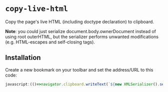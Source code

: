 # `copy-live-html`

Copy the page's live HTML (including doctype declaration) to clipboard.

**Note**: you could just serialize document.body.ownerDocument instead of using root outerHTML, but the serializer performs unwanted modifications (e.g. HTML-escapes and self-closing tags).

## Installation

Create a new bookmark on your toolbar and set the address/URL to this code:

```js
javascript:(()=>navigator.clipboard.writeText(`${new XMLSerializer().serializeToString(document.doctype)}${document.documentElement.outerHTML}`))();
```

